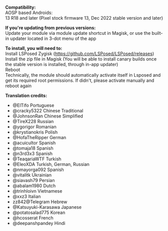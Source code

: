 **Compatibility:**  
AOSP based Androids:  
13 R18 and later (Pixel stock firmware 13, Dec 2022 stable version and later)  
  
**If you're updating from previous versions:**  
Update your module via module update shortcut in Magisk, or use the built-in updater located in 3-dot menu of the app   

**To install, you will need to:**  
Install LSPosed Zygisk (https://github.com/LSPosed/LSPosed/releases)  
Install the zip file in Magisk (You will be able to install canary builds once the stable version is installed, through in-app updater)  
Reboot  
Technically, the module should automatically activate itself in Lsposed and get its required root permissions. If didn't, please activate manually and reboot again  
  
**Translation credits:**  
- @ElTifo Portuguese   
- @cracky5322 Chinese Traditional   
- @JohnsonRan Chinese Simplified   
- @TireX228 Russian   
- @ygorigor Romanian   
- @krystianokris Polish   
- @HofaTheRipper German   
- @acuicultor Spanish   
- @tomaja18 Spanish   
- @n3rd3x3 Spanish   
- @TeaqariaWTF Turkish   
- @EleoXDA Turkish, German, Russian   
- @nmayorga092 Spanish   
- @vitalitk Ukrainian   
- @siavash79 Persian   
- @abalam1980 Dutch   
- @trinhloivn Vietnamese  
- @xxz3 Italian  
- zz842@Telegram Hebrew  
- @Katsuyuki-Karasawa Japanese  
- @potatosalad775 Korean  
- @hcosserat French  
- @deepanshpandey Hindi  
  